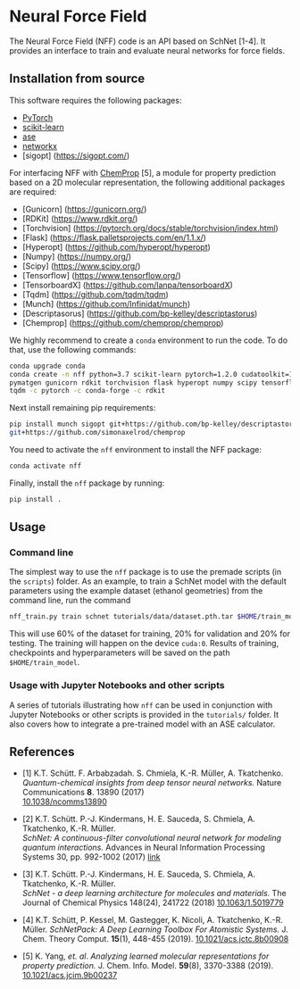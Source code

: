 # Neural Force Field

The Neural Force Field (NFF) code is an API based on SchNet [1-4]. It provides an interface to train and evaluate neural networks for force fields.

## Installation from source

This software requires the following packages:

- [PyTorch](http://pytorch.org)
- [scikit-learn](http://scikit-learn.org/stable/)
- [ase](https://wiki.fysik.dtu.dk/ase/)
- [networkx](https://networkx.github.io/)
- [sigopt] (https://sigopt.com/)

For interfacing NFF with [ChemProp](https://github.com/chemprop/chemprop) [5], a module for property prediction based on a 2D molecular representation, the following additional packages are required:
- [Gunicorn] (https://gunicorn.org/)
- [RDKit] (https://www.rdkit.org/)
- [Torchvision] (https://pytorch.org/docs/stable/torchvision/index.html)
- [Flask] (https://flask.palletsprojects.com/en/1.1.x/)
- [Hyperopt] (https://github.com/hyperopt/hyperopt)
- [Numpy] (https://numpy.org/)
- [Scipy] (https://www.scipy.org/)
- [Tensorflow] (https://www.tensorflow.org/)
- [TensorboardX] (https://github.com/lanpa/tensorboardX)
- [Tqdm] (https://github.com/tqdm/tqdm)
- [Munch] (https://github.com/Infinidat/munch)
- [Descriptasorus] (https://github.com/bp-kelley/descriptastorus)
- [Chemprop] (https://github.com/chemprop/chemprop)

We highly recommend to create a `conda` environment to run the code. To do that, use the following commands:

```bash
conda upgrade conda
conda create -n nff python=3.7 scikit-learn pytorch=1.2.0 cudatoolkit=10.0 ase pandas \
pymatgen gunicorn rdkit torchvision flask hyperopt numpy scipy tensorflow tensorboardX \
tqdm -c pytorch -c conda-forge -c rdkit
```

Next install remaining pip requirements:

```bash
pip install munch sigopt git+https://github.com/bp-kelley/descriptastorus \ 
git+https://github.com/simonaxelrod/chemprop
```

You need to activate the `nff` environment to install the NFF package:

```bash
conda activate nff
```

Finally, install the `nff` package by running:

```bash
pip install .
```

## Usage

### Command line
The simplest way to use the `nff` package is to use the premade scripts (in the `scripts`) folder. As an example, to train a SchNet model with the default parameters using the example dataset (ethanol geometries) from the command line, run the command

```bash
nff_train.py train schnet tutorials/data/dataset.pth.tar $HOME/train_model --device cuda:0
```

This will use 60% of the dataset for training, 20% for validation and 20% for testing. The training will happen on the device `cuda:0`. Results of training, checkpoints and hyperparameters will be saved on the path `$HOME/train_model`.

### Usage with Jupyter Notebooks and other scripts

A series of tutorials illustrating how `nff` can be used in conjunction with Jupyter Notebooks or other scripts is provided in the `tutorials/` folder. It also covers how to integrate a pre-trained model with an ASE calculator.


## References

* [1] K.T. Schütt. F. Arbabzadah. S. Chmiela, K.-R. Müller, A. Tkatchenko.  
*Quantum-chemical insights from deep tensor neural networks.*
Nature Communications **8**. 13890 (2017)   
[10.1038/ncomms13890](http://dx.doi.org/10.1038/ncomms13890)

* [2] K.T. Schütt. P.-J. Kindermans, H. E. Sauceda, S. Chmiela, A. Tkatchenko, K.-R. Müller.  
*SchNet: A continuous-filter convolutional neural network for modeling quantum interactions.*
Advances in Neural Information Processing Systems 30, pp. 992-1002 (2017) [link](http://papers.nips.cc/paper/6700-schnet-a-continuous-filter-convolutional-neural-network-for-modeling-quantum-interactions)

* [3] K.T. Schütt. P.-J. Kindermans, H. E. Sauceda, S. Chmiela, A. Tkatchenko, K.-R. Müller.  
*SchNet - a deep learning architecture for molecules and materials.* 
The Journal of Chemical Physics 148(24), 241722 (2018) [10.1063/1.5019779](https://doi.org/10.1063/1.5019779)

* [4] K.T. Schütt, P. Kessel, M. Gastegger, K. Nicoli, A. Tkatchenko, K.-R. Müller.
*SchNetPack: A Deep Learning Toolbox For Atomistic Systems.*
J. Chem. Theory Comput. **15**(1), 448-455 (2019). [10.1021/acs.jctc.8b00908](https://doi.org/10.1021/acs.jctc.8b00908)

* [5] K. Yang, *et. al*. *Analyzing learned molecular representations for property prediction.*
J. Chem. Info. Model. **59**(8), 3370-3388 (2019). [10.1021/acs.jcim.9b00237](https://doi.org/10.1021/acs.jcim.9b00237)





